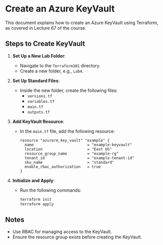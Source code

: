 # Create an Azure KeyVault

This document explains how to create an Azure KeyVault using Terraform, as covered in Lecture 67 of the course.

## Steps to Create KeyVault

1. **Set Up a New Lab Folder**:
   - Navigate to the `Terraform101` directory.
   - Create a new folder, e.g., `Lab4`.

2. **Set Up Standard Files**:
   - Inside the new folder, create the following files:
     - `versions.tf`
     - `variables.tf`
     - `main.tf`
     - `outputs.tf`

3. **Add KeyVault Resource**:
   - In the `main.tf` file, add the following resource:
     ```hcl
     resource "azurerm_key_vault" "example" {
       name                        = "example-keyvault"
       location                    = "East US"
       resource_group_name         = "example-rg"
       tenant_id                   = "example-tenant-id"
       sku_name                    = "standard"
       enable_rbac_authorization   = true
     }
     ```

4. **Initialize and Apply**:
   - Run the following commands:
     ```bash
     terraform init
     terraform apply
     ```

## Notes
- Use RBAC for managing access to the KeyVault.
- Ensure the resource group exists before creating the KeyVault.
